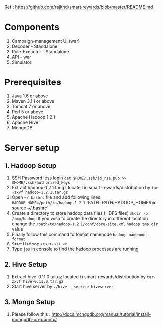 Ref : https://github.com/rajithd/smart-rewards/blob/master/README.md

# Components
1. Campaign-management UI (war)
2. Decoder - Standalone
3. Rule-Executor - Standalone
4. API - war
5. Simulator

# Prerequisites
1. Java 1.6 or above
2. Maven 3.1.1 or above
3. Tomcat 7 or above
4. Perl 5 or above
5. Apache Hadoop 1.2.1
6. Apache Hive
7. MongoDB

# Server setup
## 1. Hadoop Setup
1. SSH Password less login
   `cat $HOME/.ssh/id_rsa.pub >> $HOME/.ssh/authorized_keys`
2. Extract hadoop-1.2.1.tar.gz located in smart-rewards/distribution by `tar -zxvf hadoop-1.2.1.tar.gz`
3. Open `~/.bashrc` file and add following lines.
   `HADOOP_HOME=/path/to/hadoop-1.2.1`
   'PATH=$PATH:$HADOOP_HOME/bin`
   `source ~/.bashrc`
4. Create a directory to store hadoop data files (HDFS files)
   `mkdir -p /tmp/hadoop`
   If you wish to create the directory in different location change the `/path/to/hadoop-1.2.1/conf/core-site.xml` `hadoop.tmp.dir` value
5. Finally follow this command to format namenode
   `hadoop namenode -format`
6. Start Hadoop
   `start-all.sh`
7. Type `jps` in console to find the hadoop processes are running

## 2. Hive Setup
1. Extract hive-0.11.0.tar.gz located in smart-rewards/distribution by `tar-zxvf hive-0.11.0.tar.gz`
2. Start hive server by `./hive --service hiveserver`

## 3. Mongo Setup
1. Please follow this : http://docs.mongodb.org/manual/tutorial/install-mongodb-on-ubuntu/







